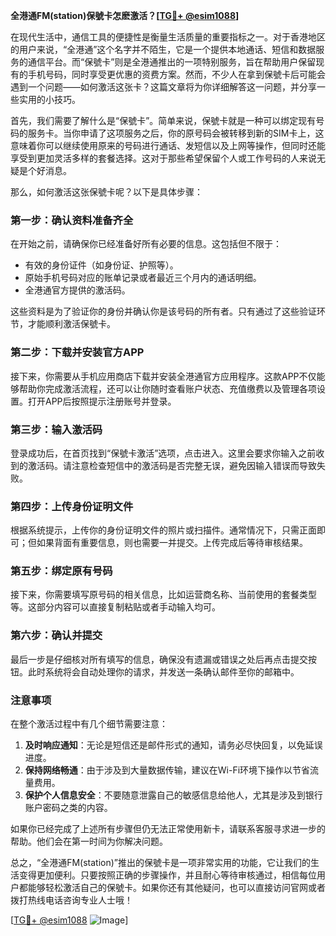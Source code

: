 **全港通FM(station)保號卡怎麽激活？[[TG💪+ @esim1088](https://t.me/s/esim1088)]**

在现代生活中，通信工具的便捷性是衡量生活质量的重要指标之一。对于香港地区的用户来说，“全港通”这个名字并不陌生，它是一个提供本地通话、短信和数据服务的通信平台。而“保號卡”则是全港通推出的一项特别服务，旨在帮助用户保留现有的手机号码，同时享受更优惠的资费方案。然而，不少人在拿到保號卡后可能会遇到一个问题——如何激活这张卡？这篇文章将为你详细解答这一问题，并分享一些实用的小技巧。

首先，我们需要了解什么是“保號卡”。简单来说，保號卡就是一种可以绑定现有号码的服务卡。当你申请了这项服务之后，你的原号码会被转移到新的SIM卡上，这意味着你可以继续使用原来的号码进行通话、发短信以及上网等操作，但同时还能享受到更加灵活多样的套餐选择。这对于那些希望保留个人或工作号码的人来说无疑是个好消息。

那么，如何激活这张保號卡呢？以下是具体步骤：

### 第一步：确认资料准备齐全
在开始之前，请确保你已经准备好所有必要的信息。这包括但不限于：
- 有效的身份证件（如身份证、护照等）。
- 原始手机号码对应的账单记录或者最近三个月内的通话明细。
- 全港通官方提供的激活码。

这些资料是为了验证你的身份并确认你是该号码的所有者。只有通过了这些验证环节，才能顺利激活保號卡。

### 第二步：下载并安装官方APP
接下来，你需要从手机应用商店下载并安装全港通官方应用程序。这款APP不仅能够帮助你完成激活流程，还可以让你随时查看账户状态、充值缴费以及管理各项设置。打开APP后按照提示注册账号并登录。

### 第三步：输入激活码
登录成功后，在首页找到“保號卡激活”选项，点击进入。这里会要求你输入之前收到的激活码。请注意检查短信中的激活码是否完整无误，避免因输入错误而导致失败。

### 第四步：上传身份证明文件
根据系统提示，上传你的身份证明文件的照片或扫描件。通常情况下，只需正面即可；但如果背面有重要信息，则也需要一并提交。上传完成后等待审核结果。

### 第五步：绑定原有号码
接下来，你需要填写原号码的相关信息，比如运营商名称、当前使用的套餐类型等。这部分内容可以直接复制粘贴或者手动输入均可。

### 第六步：确认并提交
最后一步是仔细核对所有填写的信息，确保没有遗漏或错误之处后再点击提交按钮。此时系统将会自动处理你的请求，并发送一条确认邮件至你的邮箱中。

### 注意事项
在整个激活过程中有几个细节需要注意：
1. **及时响应通知**：无论是短信还是邮件形式的通知，请务必尽快回复，以免延误进度。
2. **保持网络畅通**：由于涉及到大量数据传输，建议在Wi-Fi环境下操作以节省流量费用。
3. **保护个人信息安全**：不要随意泄露自己的敏感信息给他人，尤其是涉及到银行账户密码之类的内容。

如果你已经完成了上述所有步骤但仍无法正常使用新卡，请联系客服寻求进一步的帮助。他们会在第一时间为你解决问题。

总之，“全港通FM(station)”推出的保號卡是一项非常实用的功能，它让我们的生活变得更加便利。只要按照正确的步骤操作，并且耐心等待审核通过，相信每位用户都能够轻松激活自己的保號卡。如果你还有其他疑问，也可以直接访问官网或者拨打热线电话咨询专业人士哦！

[[TG💪+ @esim1088](https://t.me/s/esim1088) ![Image](https://i.postimg.cc/4NQfJmqS/Snipaste-2025-05-13-00-14-12.png)]